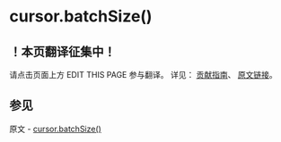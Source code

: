 # cursor.batchSize()

## ！本页翻译征集中！

请点击页面上方 EDIT THIS PAGE 参与翻译。
详见：
[贡献指南]( https://github.com/JinMuInfo/MongoDB-Manual-zh/blob/master/CONTRIBUTING.md )、
[原文链接](  https://docs.mongodb.com/manual/reference/method/cursor.batchSize/  )。

## 参见

原文 - [cursor.batchSize()]( https://docs.mongodb.com/manual/reference/method/cursor.batchSize/ )

